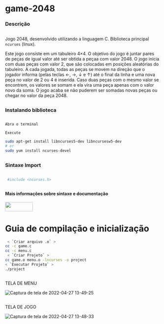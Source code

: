 # game-2048
### Descrição
##
Jogo 2048, desenvolvido utilizando a linguagem C. Biblioteca principal  `ncurses` (linux).

Este jogo consiste em um tabuleiro 4×4. O objetivo do jogo é juntar pares de peças de igual valor até ser obtida a peçaa com valor
2048.
O jogo inicia com duas peças com valor 2, que são colocadas em posições aleatórias do tabuleiro. A cada jogada, todas as peças se movem na direção que o jogador informa (pelas teclas ←, →, ↓ e ↑) até o final da linha e uma nova peça no valor de 2 ou 4 é inserida. Caso duas peças com o mesmo valor se encontrem, os valores se somam e ela vira uma peça apenas com o valor novo da soma. O jogo acaba se não puderem ser somadas novas peças ou chegar no valor da peça 2048. 

##
### Instalando biblioteca 
##
 `Abra o terminal`
 
 `Execute`
 ```bash
sudo apt-get install libncurses5-dev libncursesw5-dev
# or
sudo yum install ncurses-devel
```
##
### Sintaxe Import
##
 ```bash
  #include <ncurses.h>
```

## 
#### Mais informações sobre sintaxe e documentação 
<a href="https://terminalroot.com.br/ncurses" target="_blank"><img height="30" width="90" src="https://img.shields.io/badge/-Terminal Root-blue" target="_blank"></a>
##

# Guia de compilação e inicialização 

 ```bash
  < `Criar arquivo .o` >
cc -c game.c
cc -c menu.c
  < `Criar Projeto` >
cc game.o menu.o -lncurses -o project
 < `Executar Projeto` >
./project
```

## 

TELA DE MENU

![Captura de tela de 2022-04-27 13-49-25](https://user-images.githubusercontent.com/76853394/165577738-133822ae-1c72-4549-b19c-cfa985917a77.png)

## 
TELA DE JOGO

![Captura de tela de 2022-04-27 13-48-33](https://user-images.githubusercontent.com/76853394/165577724-1b9ba79b-f1f2-4075-97e3-ed2085033391.png)
